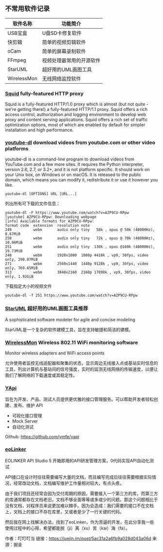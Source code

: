 ## 不常用软件记录
|软件名称 |功能简介            |
|---------|--------------------|
|USB宝盒   |U盘SD卡修复软件     |
|快剪辑    |简单的视频剪辑软件  |
|oCam     |简单的屏幕录制软件  |
|FFmpeg   |视频处理最常用的开源软件|
|StarUML  |超好用的UML画图工具|
|WirelessMon  |无线网络监控软件|



### [Squid](http://www.squid-cache.org/) fully-featured HTTP proxy

Squid is a fully-featured HTTP/1.0 proxy which is almost (but not quite - we're getting there!) a fully-featured HTTP/1.1 proxy. 
Squid offers a rich access control, authorization and logging environment to develop web proxy and content serving applications. 
Squid offers a rich set of traffic optimization options, most of which are enabled by default for simpler installation and high performance.


### [youtube-dl](https://github.com/ytdl-org/youtube-dl) download videos from youtube.com or other video platforms

youtube-dl is a command-line program to download videos from YouTube.com and a few more sites. It requires the Python interpreter, version 2.6, 2.7, or 3.2+, and it is not platform specific. It should work on your Unix box, on Windows or on macOS. It is released to the public domain, which means you can modify it, redistribute it or use it however you like.

```
youtube-dl [OPTIONS] URL [URL...]
```

列出所有可下载的文件信息：

```
youtube-dl -F https://www.youtube.com/watch?v=AZP9CU-RPpw
[youtube] AZP9CU-RPpw: Downloading webpage
[info] Available formats for AZP9CU-RPpw:
format code  extension  resolution note
249          webm       audio only tiny   58k , opus @ 50k (48000Hz), 8.67MiB
250          webm       audio only tiny   72k , opus @ 70k (48000Hz), 10.96MiB
251          webm       audio only tiny  130k , opus @160k (48000Hz), 19.73MiB
248          webm       1920x1080  1080p 4418k , vp9, 30fps, video only, 290.07MiB
271          webm       2560x1440  1440p 9128k , vp9, 30fps, video only, 769.65MiB
313          webm       3840x2160  2160p 17898k , vp9, 30fps, video only, 1.92GiB
```

下载指定大小的视频文件

```
youtube-dl -f 251 https://www.youtube.com/watch?v=AZP9CU-RPpw
```


### [StarUML](http://staruml.io/) 超好用的UML画图工具推荐

A sophisticated software modeler for agile and concise modeling

StarUML是一个复杂的软件建模工具，旨在支持敏捷和简洁的建模。


### [WirelessMon](https://www.passmark.com/products/wirelessmonitor/) Wireless 802.11 WiFi monitoring software

Monitor wireless adapters and WiFi access points

允许使用者监控无线适配器和聚集的状态，显示周边无线接入点或基站实时信息的工具，列出计算机与基站间的信号强度，实时的监测无线网络的传输速度，以便让我们了解网络的下载速度或其稳定性。


### [YApi](https://hellosean1025.github.io/yapi/)

旨在为开发、产品、测试人员提供更优雅的接口管理服务。可以帮助开发者轻松创建、发布、维护 API

- 可视化接口管理
- Mock Server
- 自动化测试

Github: https://github.com/ymfe/yapi

### [eoLinker](https://www.eolinker.com/)

EOLINKER  API Studio 5 开箱即用的API研发管理方案，0代码实现API自动化测试

API接口在设计时往往需要编写大量的文档，而且编写完成后往往需要根据实际情况，经常改动文档，文档编写维护工作量相对较大，有点头疼。

由于我们项目还经常会因为交付周期的原因，需要接入一个第三方的库，而第三方的库通常都存在文档老旧，文档不够全面等等或多或少的问题。那这个问题相比于没有文档，对程序员来说更加难以棘手。因为会造成：我们需要的接口不在文档上，文档上的接口不存在库里，又或者是少了一行关键的代码。  

然后我在网上找解决办法，找到了eoLinker，作为苦逼的开发，在此分享我一些使用过程中的心得，希望都能脱（ji）离（xu）苦（kai）海（fa）。

作者：叮叮叮当
链接：https://juejin.im/post/5ac31a2a6fb9a028d043a06d
来源：掘金
